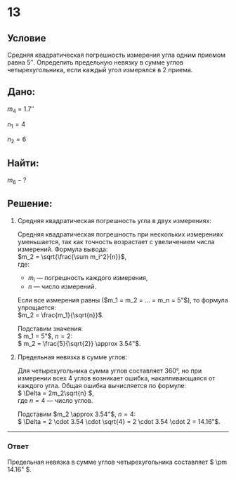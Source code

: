 # 13

## Условие

Средняя  квадратическая погрешность измерения угла одним приемом равна 5″. Определить предельную невязку в сумме  углов четырехугольника, если  каждый  угол  измерялся в 2 приема.

## Дано:

$m_4$ = 1.7″ 

$n_1 = 4$ 

$n_2 = 6$  

## Найти:

$m_6 - ?$

## Решение:
1. Средняя квадратическая погрешность угла в двух измерениях:

   Средняя квадратическая погрешность при нескольких измерениях уменьшается, так как точность возрастает с увеличением числа измерений. Формула вывода:  
   $m_2 = \sqrt{\frac{\sum m_i^2}{n}}$,  
   где:  
   - $m_i$ — погрешность каждого измерения,  
   - $n$ — число измерений.  

   Если все измерения равны ($m_1 = m_2 = ... = m_n = 5"$), то формула упрощается:  
   $m_2 = \frac{m_1}{\sqrt{n}}$.  

   Подставим значения:  
   $ m_1 = 5"$, $n = 2$:  
   $ m_2 = \frac{5}{\sqrt{2}} \approx 3.54"$.  

2. Предельная невязка в сумме углов:

   Для четырехугольника сумма углов составляет $360°$, но при измерении всех $4$ углов возникает ошибка, накапливающаяся от каждого угла. Общая ошибка вычисляется по формуле:  
   $ \Delta = 2m_2\sqrt{n} $,  
   где $n = 4$ — число углов.  

   Подставим $m_2 \approx 3.54"$, $n = 4$:  
   $ \Delta = 2 \cdot 3.54 \cdot \sqrt{4} = 2 \cdot 3.54 \cdot 2 = 14.16"$.  

---

### Ответ

Предельная невязка в сумме углов четырехугольника составляет $ \pm 14.16" $.
